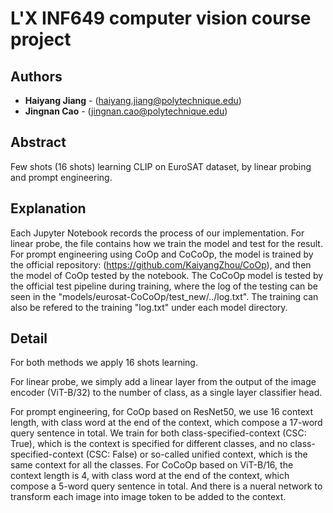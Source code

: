# L'X INF649 computer vision course project

## Authors
- **Haiyang Jiang** - (haiyang.jiang@polytechnique.edu)
- **Jingnan Cao** - (jingnan.cao@polytechnique.edu)

## Abstract
Few shots (16 shots) learning CLIP on EuroSAT dataset, by linear probing and prompt engineering.

## Explanation

Each Jupyter Notebook records the process of our implementation. For linear probe, the file contains how we train the model and test for the result. For prompt engineering using CoOp and CoCoOp, the model is trained by the official repository: (https://github.com/KaiyangZhou/CoOp), and then the model of CoOp tested by the notebook. The CoCoOp model is tested by the official test pipeline during training, where the log of the testing can be seen in the "models/eurosat-CoCoOp/test_new/../log.txt". The training can also be refered to the training "log.txt" under each model directory.

## Detail

For both methods we apply 16 shots learning.

For linear probe, we simply add a linear layer from the output of the image encoder (ViT-B/32) to the number of class, as a single layer classifier head.

For prompt engineering, for CoOp based on ResNet50, we use 16 context length, with class word at the end of the context, which compose a 17-word query sentence in total. We train for both class-specified-context (CSC: True), which is the context is specified for different classes, and no class-specified-context (CSC: False) or so-called unified context, which is the same context for all the classes. For CoCoOp based on ViT-B/16, the context length is 4, with class word at the end of the context, which compose a 5-word query sentence in total. And there is a nueral network to transform each image into image token to be added to the context.

